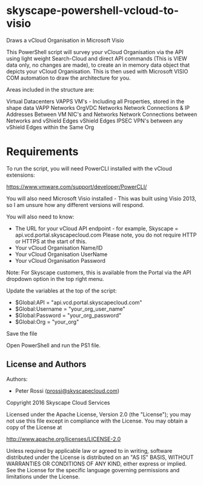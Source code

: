 # skyscape-powershell-vcloud-to-visio
Draws a vCloud Organisation in Microsoft Visio

This PowerShell script will survey your vCloud Organisation via the API using light weight Search-Cloud and direct API commands (This is VIEW data only, no changes are made), to create an in memory data object that depicts your vCloud Organisation. This is then used with Microsoft VISIO COM automation to draw the architecture for you.

Areas included in the structure are:

Virtual Datacenters
VAPPS
VM's - Including all Properties, stored in the shape data
VAPP Networks
OrgVDC Networks
Network Connections & IP Addresses Between VM NIC's and Networks
Network Connections between Networks and vShield Edges
vShield Edges
IPSEC VPN's between any vShield Edges within the Same Org

# Requirements

To run the script, you will need PowerCLI installed with the vCloud extensions:

https://www.vmware.com/support/developer/PowerCLI/

You will also need Microsoft Visio installed - This was built using Visio 2013, so I am unsure how any different versions will respond.

You will also need to know:

 - The URL for your vCloud API endpoint - for example, Skyscape = api.vcd.portal.skyscapecloud.com
Please note, you do not require HTTP or HTTPS at the start of this.
 - Your vCloud Organisation Name/ID
 - Your vCloud Organisation UserName
 - Your vCloud Organisation Password

Note: For Skyscape customers, this is available from the Portal via the API dropdown option in the top right menu.

Update the variables at the top of the script:

 - $Global:API = "api.vcd.portal.skyscapecloud.com"
 - $Global:Username = "your_org_user_name"
 - $Global:Password = "your_org_password"
 - $Global:Org = "your_org"

Save the file

Open PowerShell and run the PS1 file.

License and Authors
-------------------
Authors:
  * Peter Rossi (prossi@skyscapecloud.com)

Copyright 2016 Skyscape Cloud Services

Licensed under the Apache License, Version 2.0 (the "License"); you may not use this file except in compliance with the License. You may obtain a copy of the License at

http://www.apache.org/licenses/LICENSE-2.0

Unless required by applicable law or agreed to in writing, software distributed under the License is distributed on an "AS IS" BASIS, WITHOUT WARRANTIES OR CONDITIONS OF ANY KIND, either express or implied. See the License for the specific language governing permissions and limitations under the License.

